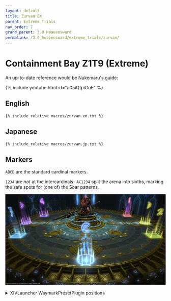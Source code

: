 ```yaml
---
layout: default
title: Zurvan EX
parent: Extreme Trials
nav_order: 7
grand_parent: 3.0 Heavensward
permalink: /3.0_heavensward/extreme_trials/zurvan/
---
```


# Containment Bay Z1T9 (Extreme)

An up-to-date reference would be Nukemaru's guide:

{% include youtube.html id="a05iQfpiGoE" %}

## English
```
{% include_relative macros/zurvan.en.txt %}
```

## Japanese
```
{% include_relative macros/zurvan.jp.txt %}
```

## Markers

`ABCD` are the standard cardinal markers.

`1234` are *not* at the intercardinals- `AC1234` split the arena into sixths, marking the safe spots for (one of) the Soar patterns.

![](images/markers.jpg)
<details markdown=block>
<summary>XIVLauncher WaymarkPresetPlugin positions</summary>

```json
{"Name":"Zurvan EX","MapID":224,"A":{"X":0.0,"Y":0.0,"Z":-18.0,"ID":0,"Active":true},"B":{"X":18.0,"Y":0.0,"Z":0.0,"ID":1,"Active":true},"C":{"X":0.0,"Y":0.0,"Z":18.0,"ID":2,"Active":true},"D":{"X":-18.0,"Y":0.0,"Z":0.0,"ID":3,"Active":true},"One":{"X":15.588457,"Y":0.0,"Z":-9.0,"ID":4,"Active":true},"Two":{"X":15.588,"Y":0.0,"Z":9.0,"ID":5,"Active":true},"Three":{"X":-15.588,"Y":0.0,"Z":9.0,"ID":6,"Active":true},"Four":{"X":-15.588,"Y":0.0,"Z":-9.0,"ID":7,"Active":true}}
```

</details>